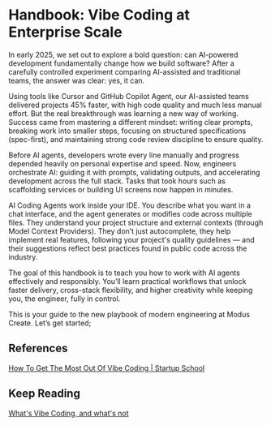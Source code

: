 # Handbook: Vibe Coding at Enterprise Scale

In early 2025, we set out to explore a bold question: can AI-powered development fundamentally change how we build software? After a carefully controlled experiment comparing AI-assisted and traditional teams, the answer was clear: yes, it can.

Using tools like Cursor and GitHub Copilot Agent, our AI-assisted teams delivered projects 45% faster, with high code quality and much less manual effort. But the real breakthrough was learning a new way of working. Success came from mastering a different mindset: writing clear prompts, breaking work into smaller steps, focusing on structured specifications (spec-first), and maintaining strong code review discipline to ensure quality.

Before AI agents, developers wrote every line manually and progress depended heavily on personal expertise and speed. Now, engineers orchestrate AI: guiding it with prompts, validating outputs, and accelerating development across the full stack. Tasks that took hours such as scaffolding services or building UI screens now happen in minutes.

AI Coding Agents work inside your IDE. You describe what you want in a chat interface, and the agent generates or modifies code across multiple files. They understand your project structure and external contexts (through Model Context Providers). They don’t just autocomplete, they help implement real features, following your project's quality guidelines  — and their suggestions reflect best practices found in public code across the industry.

The goal of this handbook is to teach you how to work with AI agents effectively and responsibly. You’ll learn practical workflows that unlock faster delivery, cross-stack flexibility, and higher creativity while keeping you, the engineer, fully in control.

This is your guide to the new playbook of modern engineering at Modus Create. Let’s get started;

## References

[How To Get The Most Out Of Vibe Coding | Startup School](https://youtu.be/BJjsfNO5JTo?si=HMTMGomyUR--RHUD)

## Keep Reading

[What's Vibe Coding, and what's not](./VIBE_CODING.md)